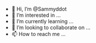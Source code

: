 - 👋 Hi, I’m @Sammyddot
- 👀 I’m interested in ...
- 🌱 I’m currently learning ...
- 💞️ I’m looking to collaborate on ...
- 📫 How to reach me ...

<!---
Sammyddot/Sammyddot is a ✨ special ✨ repository because its `README.md` (this file) appears on your GitHub profile.
You can click the Preview link to take a look at your changes.
--->
